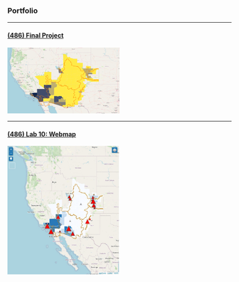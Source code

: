 ### Portfolio

----

#### [(486) Final Project](../finalproj/index.md) <br/>
<img src="../images/thumbnail.png" width = "50%" height = "50%"/>

---

#### [(486) Lab 10: Webmap](../LAB10/index.html) <br/>
<img src="../images/lab 10 thumb.jpg" width = "50%" height = "50%"/>
